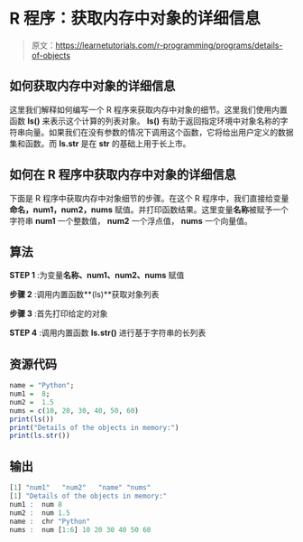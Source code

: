 # R 程序：获取内存中对象的详细信息

> 原文：<https://learnetutorials.com/r-programming/programs/details-of-objects>

## 如何获取内存中对象的详细信息

这里我们解释如何编写一个 R 程序来获取内存中对象的细节。这里我们使用内置函数 **ls()** 来表示这个计算的列表对象。 **ls()** 有助于返回指定环境中对象名称的字符串向量。如果我们在没有参数的情况下调用这个函数，它将给出用户定义的数据集和函数。而 **ls.str** 是在 **str** 的基础上用于长上市。

## 如何在 R 程序中获取内存中对象的详细信息

下面是 R 程序中获取内存中对象细节的步骤。在这个 R 程序中，我们直接给变量**命名，num1，num2，nums** 赋值。并打印函数结果。这里变量**名称**被赋予一个字符串 **num1** 一个整数值， **num2** 一个浮点值， **nums** 一个向量值。

## 算法

**STEP 1** :为变量**名称、num1、num2、nums** 赋值

**步骤 2** :调用内置函数**(ls)**获取对象列表

**步骤 3** :首先打印给定的对象

**STEP 4** :调用内置函数 **ls.str()** 进行基于字符串的长列表

## 资源代码

```r
name = "Python"; 
num1 =  8; 
num2 =  1.5
nums = c(10, 20, 30, 40, 50, 60)
print(ls())
print("Details of the objects in memory:")
print(ls.str()) 

```

## 输出

```r
[1] "num1"   "num2"   "name" "nums"
[1] "Details of the objects in memory:"
num1 :  num 8
num2 :  num 1.5
name :  chr "Python"
nums :  num [1:6] 10 20 30 40 50 60 
```